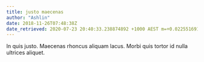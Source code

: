```yaml
---
title: justo maecenas
author: "Ashlin"
date: 2018-11-26T07:48:38Z
date_retrieved: 2020-07-23 20:40:33.238874892 +1000 AEST m=+0.022551691
---
```


In quis justo. Maecenas rhoncus aliquam lacus. Morbi quis tortor id nulla ultrices aliquet.
